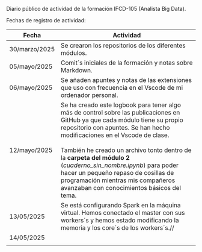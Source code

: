 Diario público de actividad de la formación IFCD-105 (Analista Big Data).

Fechas de registro de actividad: 

| **Fecha**     | **Actividad**                                                                                                                                                                                                                                                                                                                                                                                                                                                  |
| ------------- | -------------------------------------------------------------------------------------------------------------------------------------------------------------------------------------------------------------------------------------------------------------------------------------------------------------------------------------------------------------------------------------------------------------------------------------------------------------- |
| 30/marzo/2025 | Se crearon los repositorios de los diferentes módulos.                                                                                                                                                                                                                                                                                                                                                                                                         |
| 05/mayo/2025  | Comit´s iniciales de la formación y notas sobre Markdown.                                                                                                                                                                                                                                                                                                                                                                                                      |
| 06/mayo/2025  | Se añaden apuntes y notas de las extensiones que uso con frecuencia en el Vscode de mi ordenador personal.                                                                                                                                                                                                                                                                                                                                                     |
| 12/mayo/2025  | Se ha creado este logbook para tener algo más de control sobre las publicaciones en GitHub ya que cada módulo tiene su propio repositorio con apuntes. Se han hecho modificaciones en el Vscode de clase.  <br><br>También he creado un archivo tonto dentro de la **carpeta del módulo 2** (*cuaderno_sin_nombre.ipynb*) para poder hacer un pequeño repaso de cosillas de programación mientras mis compañeros avanzaban con conocimientos básicos del tema. |
| 13/05/2025    | Se está configurando Spark en la máquina virtual. Hemos conectado el master con sus workers´s y hemos estado modificando la memoria y los core´s de los workers´s.//                                                                                                                                                                                                                                                                                           |
| 14/05/2025    |                                                                                                                                                                                                                                                                                                                                                                                                                                                                |
|               |                                                                                                                                                                                                                                                                                                                                                                                                                                                                |

